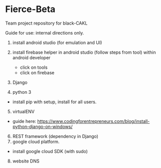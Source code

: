 # Fierce-Beta
Team project repository for black-CAKL


Guide for use: internal directions only.


1. install android studio (for emulation and UI)
2. install firebase helper in android studio (follow steps from tool)
	within android developer
	- click on tools
	- click on firebase
  
3. Django
4. python 3 
  - install pip with setup, install for all users.
5. virtualENV
  - guide here: https://www.codingforentrepreneurs.com/blog/install-python-django-on-windows/
6. REST framework (dependency in Django)
7. google cloud platform.
  - install google cloud SDK (with sudo)
8. website DNS
